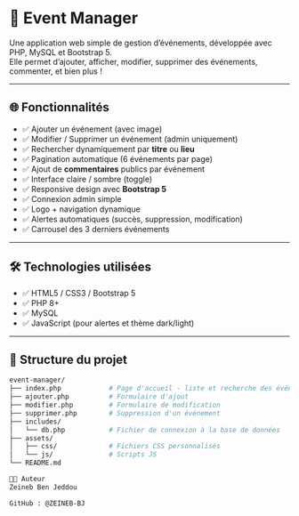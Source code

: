 # 🎉 Event Manager

Une application web simple de gestion d’événements, développée avec PHP, MySQL et Bootstrap 5.  
Elle permet d’ajouter, afficher, modifier, supprimer des événements, commenter, et bien plus !

---

## 🌐 Fonctionnalités

- ✅ Ajouter un événement (avec image)
- ✅ Modifier / Supprimer un événement (admin uniquement)
- ✅ Rechercher dynamiquement par **titre** ou **lieu**
- ✅ Pagination automatique (6 événements par page)
- ✅ Ajout de **commentaires** publics par événement
- ✅ Interface claire / sombre (toggle)
- ✅ Responsive design avec **Bootstrap 5**
- ✅ Connexion admin simple
- ✅ Logo + navigation dynamique
- ✅ Alertes automatiques (succès, suppression, modification)
- ✅ Carrousel des 3 derniers événements

---

## 🛠️ Technologies utilisées

- ✅ HTML5 / CSS3 / Bootstrap 5
- ✅ PHP 8+
- ✅ MySQL
- ✅ JavaScript (pour alertes et thème dark/light)

---

## 📁 Structure du projet

```bash
event-manager/
├── index.php            # Page d'accueil - liste et recherche des événements
├── ajouter.php          # Formulaire d'ajout
├── modifier.php         # Formulaire de modification
├── supprimer.php        # Suppression d'un événement
├── includes/
│   └── db.php           # Fichier de connexion à la base de données
├── assets/
│   ├── css/             # Fichiers CSS personnalisés
│   └── js/              # Scripts JS
└── README.md

👩‍💻 Auteur
Zeineb Ben Jeddou

GitHub : @ZEINEB-BJ


```
